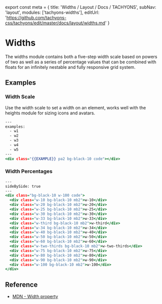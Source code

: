 export const meta = {
  title: 'Widths / Layout / Docs / TACHYONS',
  subNav: 'layout',
  modules: ['tachyons-widths'],
  editUrl: 'https://github.com/tachyons-css/tachyons/edit/master/docs/layout/widths.md'
}

# Widths

The widths module contains both a five-step width scale based on powers of two as well as a series of percentage values that can be combined with floats for an infinitely nestable and fully responsive grid system.

## Examples

### Width Scale

Use the width scale to set a width on an element, works well with the heights module for sizing icons and avatars.

```.html
---
examples:
  - w1
  - w2
  - w3
  - w4
  - w5
---
<div class="{{EXAMPLE}} pa2 bg-black-10 code"></div>
```

### Width Percentages

```.html
---
sideBySide: true
---
<div class="bg-black-10 w-100 code">
  <div class="w-10 bg-black-10 mb2">w-10</div>
  <div class="w-20 bg-black-10 mb2">w-20</div>
  <div class="w-25 bg-black-10 mb2">w-25</div>
  <div class="w-30 bg-black-10 mb2">w-30</div>
  <div class="w-33 bg-black-10 mb2">w-33</div>
  <div class="w-third bg-black-10 mb2">w-third</div>
  <div class="w-34 bg-black-10 mb2">w-34</div>
  <div class="w-40 bg-black-10 mb2">w-40</div>
  <div class="w-50 bg-black-10 mb2">w-50</div>
  <div class="w-60 bg-black-10 mb2">w-60</div>
  <div class="w-two-thirds bg-black-10 mb2">w-two-thirds</div>
  <div class="w-75 bg-black-10 mb2">w-75</div>
  <div class="w-80 bg-black-10 mb2">w-80</div>
  <div class="w-90 bg-black-10 mb2">w-90</div>
  <div class="w-100 bg-black-10 mb2">w-100</div>
</div>
```

## Reference

* [MDN - Width property](https://developer.mozilla.org/en/docs/Web/css/width)
